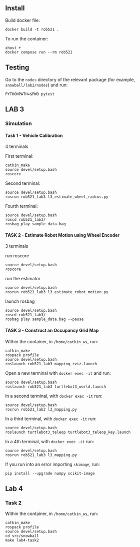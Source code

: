 ## Install
Build docker file:
```
docker build -t rob521 .
```

To run the container:
```
xhost +
docker compose run --rm rob521
```

## Testing
Go to the `nodes` directory of the relevant package (for example, `snowball/lab2/nodes`) and run:
```
PYTHONPATH=$PWD pytest
```

## LAB 3

### Simulation

#### Task 1 - Vehicle Calibration 
4 terminals

First terminal:
```
catkin_make
source devel/setup.bash
roscore
```

Second terminal:
```
source devel/setup.bash
rosrun rob521_lab3 l3_estimate_wheel_radius.py
```

Fourth terminal:
```
source devel/setup.bash
roscd rob521_lab3/  
rosbag play sample_data.bag 
```

#### TASK 2 - Estimate Robot Motion using Wheel Encoder
3 terminals

run roscore
```
source devel/setup.bash
roscore
```

run the estimator
```
source devel/setup.bash
rosrun rob521_lab3 l3_estimate_robot_motion.py
```

launch rosbag
```
source devel/setup.bash
roscd rob521_lab3/  
rosbag play sample_data.bag --pause
```

#### TASK 3 - Construct an Occupancy Grid Map 

Within the container, in `/home/catkin_ws`, run:
```
catkin_make
rospack profile
source devel/setup.bash
roslaunch rob521_lab3 mapping_rviz.launch

```
Open a new terminal with `docker exec -it` and run:
```
source devel/setup.bash
roslaunch rob521_lab3 turtlebot3_world.launch
```
In a second terminal,  with `docker exec -it`  run:
```
source devel/setup.bash
rosrun rob521_lab3 l3_mapping.py
```
In a third terminal,  with `docker exec -it`  run:
```
source devel/setup.bash
roslaunch turtlebot3_teleop turtlebot3_teleop_key.launch
```
In a 4th terminal,  with `docker exec -it`  run:
```
source devel/setup.bash
rosrun rob521_lab3 l3_mapping.py
```



If you run into an error importing `skimage`, run: 
```
pip install --upgrade numpy scikit-image
```


## Lab 4

### Task 2
Within the container, in `/home/catkin_ws`, run:
```
catkin_make
rospack profile
source devel/setup.bash
cd src/snowball
make lab4-task2
```